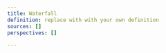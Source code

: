 ```yaml
---
title: Waterfall
definition: replace with with your own definition
sources: []
perspectives: []

---
```

